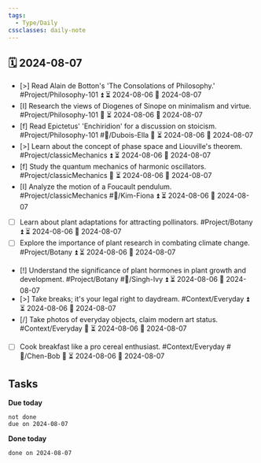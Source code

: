 ```yaml
---
tags:
  - Type/Daily
cssclasses: daily-note
---
```


## 🗓️ 2024-08-07

- [>] Read Alain de Botton's 'The Consolations of Philosophy.' #Project/Philosophy-101 ⏫ ⏳ 2024-08-06 📅 2024-08-07
- [I] Research the views of Diogenes of Sinope on minimalism and virtue. #Project/Philosophy-101 🔼 ⏳ 2024-08-06 📅 2024-08-07
- [f] Read Epictetus' 'Enchiridion' for a discussion on stoicism. #Project/Philosophy-101 #👤/Dubois-Ella 🔼 ⏳ 2024-08-06 📅 2024-08-07
- [>] Learn about the concept of phase space and Liouville's theorem. #Project/classicMechanics ⏫ ⏳ 2024-08-06 📅 2024-08-07
- [f] Study the quantum mechanics of harmonic oscillators. #Project/classicMechanics 🔽 ⏳ 2024-08-06 📅 2024-08-07
- [I] Analyze the motion of a Foucault pendulum. #Project/classicMechanics #👤/Kim-Fiona ⏫ ⏳ 2024-08-06 📅 2024-08-07
- [ ] Learn about plant adaptations for attracting pollinators. #Project/Botany ⏫ ⏳ 2024-08-06 📅 2024-08-07
- [ ] Explore the importance of plant research in combating climate change. #Project/Botany ⏫ ⏳ 2024-08-06 📅 2024-08-07
- [!] Understand the significance of plant hormones in plant growth and development. #Project/Botany #👤/Singh-Ivy ⏫ ⏳ 2024-08-06 📅 2024-08-07
- [>] Take breaks; it's your legal right to daydream. #Context/Everyday ⏫ ⏳ 2024-08-06 📅 2024-08-07
- [/] Take photos of everyday objects, claim modern art status. #Context/Everyday 🔼 ⏳ 2024-08-06 📅 2024-08-07
- [ ] Cook breakfast like a pro cereal enthusiast. #Context/Everyday #👤/Chen-Bob 🔼 ⏳ 2024-08-06 📅 2024-08-07

## Tasks

**Due today**

```tasks
not done
due on 2024-08-07
```

**Done today**

```tasks
done on 2024-08-07
```
            